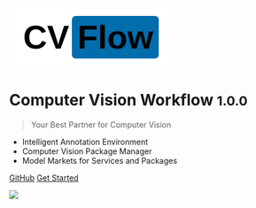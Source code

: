 ![logo](assets/logo.png)

# Computer Vision Workflow <small>1.0.0</small>

> Your Best Partner for Computer Vision

* Intelligent Annotation Environment
* Computer Vision Package Manager
* Model Markets for Services and Packages

[GitHub](https://github.com/unarxiv/cvflow/)
[Get Started](#quick-start)

![](assets/bg2.jpg)
